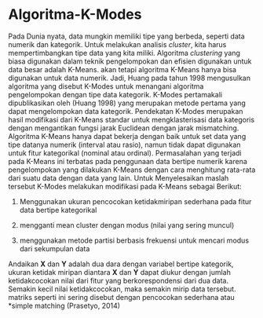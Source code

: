 # Algoritma-K-Modes
Pada Dunia nyata, data mungkin memiliki tipe yang berbeda, seperti data numerik dan kategorik. Untuk melakukan analisis *cluster*, kita harus mempertimbangkan tipe data yang kita miliki. Algoritma *clustering* yang biasa digunakan dalam teknik pengelompokan dan efisien digunakan untuk data besar adalah K-Means. akan tetapi algoritma K-Means hanya bisa digunakan untuk data numerik. Jadi, Huang pada tahun 1998 mengusulkan algoritma yang disebut K-Modes untuk menangani algoritma pengelompokan dengan tipe data kategorik. K-Modes pertamakali dipublikasikan oleh (Huang 1998) yang merupakan metode pertama yang dapat mengelompokan data kategorik. Pendekatan K-Modes merupakan hasil modifikasi dari K-Means standar untuk mengklasterisasi data kategoris dengan mengantikan fungsi jarak Euclidean dengan jarak mismatching. Algoritma K-Means hanya dapat bekerja dengan baik untuk set data yang tipe datanya numerik (interval atau rasio), namun tidak dapat digunakan untuk fitur kategorikal (nominal atau ordinal). Permasalahan yang terjadi pada K-Means ini terbatas pada penggunaan data bertipe numerik karena pengelompokan yang dilakukan K-Means dengan cara menghitung rata-rata dari suatu data dengan data yang lain. Untuk Menyelesaikan maslah tersebut K-Modes melakukan modifikasi pada K-Means sebagai Berikut:

1.  Menggunakan ukuran pencocokan ketidakmiripan sederhana pada fitur data bertipe kategorikal

2.  mengganti mean cluster dengan modus (nilai yang sering muncul)

3.  menggunakan metode partisi berbasis frekuensi untuk mencari modus dari sekumpulan data

Andaikan **X** dan **Y** adalah dua dara dengan variabel bertipe kategorik, ukuran ketidak miripan diantara **X** dan **Y** dapat diukur dengan jumlah ketidakcocokan nilai dari fitur yang berkorespondensi dari dua data. Semakin kecil nilai ketidakcocokan, maka semakin mirip data tersebut. matriks seperti ini sering disebut dengan pencocokan sederhana atau *simple matching (Prasetyo, 2014)

